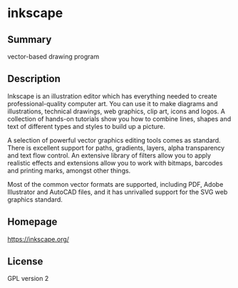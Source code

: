 # inkscape

## Summary

vector-based drawing program

## Description

Inkscape is an illustration editor which has everything needed to create professional-quality computer art. You can use it to make diagrams and illustrations, technical drawings, web graphics, clip art, icons and logos. A collection of hands-on tutorials show you how to combine lines, shapes and text of different types and styles to build up a picture.

A selection of powerful vector graphics editing tools comes as standard. There is excellent support for paths, gradients, layers, alpha transparency and text flow control. An extensive library of filters allow you to apply realistic effects and extensions allow you to work with bitmaps, barcodes and printing marks, amongst other things.

Most of the common vector formats are supported, including PDF, Adobe Illustrator and AutoCAD files, and it has unrivalled support for the SVG web graphics standard. 

## Homepage

https://inkscape.org/

## License

GPL version 2

